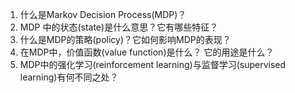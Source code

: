 1. 什么是Markov Decision Process(MDP)？ 
2. MDP 中的状态(state)是什么意思？它有哪些特征？ 
3. 什么是MDP的策略(policy)？它如何影响MDP的表现？ 
4. 在MDP中，价值函数(value function)是什么？ 它的用途是什么？ 
5. MDP中的强化学习(reinforcement learning)与监督学习(supervised learning)有何不同之处？
